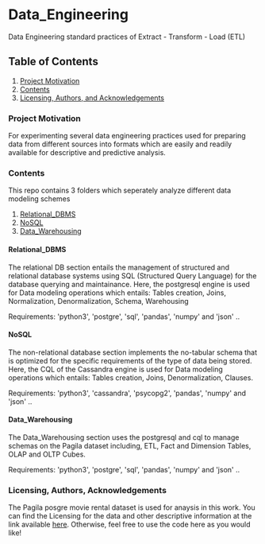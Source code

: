# Data_Engineering
Data Engineering standard practices of Extract - Transform - Load (ETL)



## Table of Contents
1. [Project Motivation](###project-motivation)
2. [Contents](###Contents)
3. [Licensing, Authors, and Acknowledgements](###licensing,-authors,-and-acknowledgements)


### Project Motivation
For experimenting several data engineering practices used for preparing data from different sources into formats which are easily and readily available for descriptive and predictive analysis.


###  Contents
This repo contains 3 folders which seperately analyze different data modeling schemes
1. [Relational_DBMS](###Relational_DBMS)
2. [NoSQL](###NoSQL)
3. [Data_Warehousing](###Data_Warehousing)



#### Relational_DBMS

The relational DB section entails the management of structured and relational database systems using SQL (Structured Query Language) for the database querying and maintainance. Here, the postgresql engine is used for Data modeling operations which entails: Tables creation, Joins, Normalization, Denormalization, Schema, Warehousing

Requirements: 'python3', 'postgre', 'sql', 'pandas', 'numpy' and 'json' ..


#### NoSQL

The non-relational database section implements the no-tabular schema that is optimized for the specific requirements of the type of data being stored. Here, the CQL of the Cassandra engine is used for Data modeling operations which entails: Tables creation, Joins, Denormalization, Clauses.

Requirements: 'python3', 'cassandra', 'psycopg2', 'pandas', 'numpy' and 'json' ..


#### Data_Warehousing

The Data_Warehousing section uses the postgresql and cql to manage schemas on the Pagila dataset including, ETL, Fact and Dimension Tables, OLAP and OLTP Cubes.

Requirements: 'python3', 'postgre', 'sql', 'pandas', 'numpy' and 'json' ..




### Licensing, Authors, Acknowledgements
The Pagila posgre movie rental dataset is used for anaysis in this work. You can find the Licensing for the data and other descriptive information at the link available [here](https://www.postgresqltutorial.com/postgresql-sample-database/). Otherwise, feel free to use the code here as you would like!



